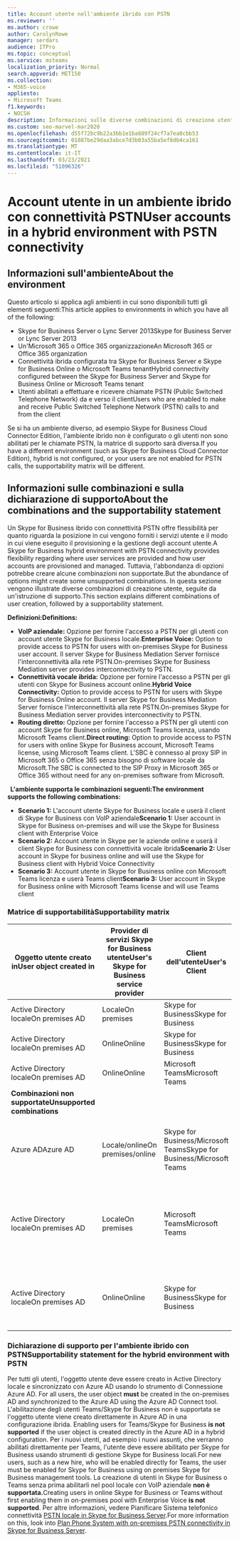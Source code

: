 ```yaml
---
title: Account utente nell'ambiente ibrido con PSTN
ms.reviewer: ''
ms.author: crowe
author: CarolynRowe
manager: serdars
audience: ITPro
ms.topic: conceptual
ms.service: msteams
localization_priority: Normal
search.appverid: MET150
ms.collection:
- M365-voice
appliesto:
- Microsoft Teams
f1.keywords:
- NOCSH
description: Informazioni sulle diverse combinazioni di creazione utente e sulle combinazioni supportate o non supportate.
ms.custom: seo-marvel-mar2020
ms.openlocfilehash: d55f72bc9b22a3bb1e1ba889f24cf7a7ea0cbb53
ms.sourcegitcommit: 01087be29daa3abce7d3b03a55ba5ef8db4ca161
ms.translationtype: MT
ms.contentlocale: it-IT
ms.lasthandoff: 03/23/2021
ms.locfileid: "51096326"
---
```

# <a name="user-accounts-in-a-hybrid-environment-with-pstn-connectivity"></a><span data-ttu-id="abbca-103">Account utente in un ambiente ibrido con connettività PSTN</span><span class="sxs-lookup"><span data-stu-id="abbca-103">User accounts in a hybrid environment with PSTN connectivity</span></span>

## <a name="about-the-environment"></a><span data-ttu-id="abbca-104">Informazioni sull'ambiente</span><span class="sxs-lookup"><span data-stu-id="abbca-104">About the environment</span></span>

<span data-ttu-id="abbca-105">Questo articolo si applica agli ambienti in cui sono disponibili tutti gli elementi seguenti:</span><span class="sxs-lookup"><span data-stu-id="abbca-105">This article applies to environments in which you have all of the following:</span></span> 
 
- <span data-ttu-id="abbca-106">Skype for Business Server o Lync Server 2013</span><span class="sxs-lookup"><span data-stu-id="abbca-106">Skype for Business Server or Lync Server 2013</span></span> 
- <span data-ttu-id="abbca-107">Un'Microsoft 365 o Office 365 organizzazione</span><span class="sxs-lookup"><span data-stu-id="abbca-107">An Microsoft 365 or Office 365 organization</span></span> 
- <span data-ttu-id="abbca-108">Connettività ibrida configurata tra Skype for Business Server e Skype for Business Online o Microsoft Teams tenant</span><span class="sxs-lookup"><span data-stu-id="abbca-108">Hybrid connectivity configured between the Skype for Business Server and Skype for Business Online or Microsoft Teams tenant</span></span> 
- <span data-ttu-id="abbca-109">Utenti abilitati a effettuare e ricevere chiamate PSTN (Public Switched Telephone Network) da e verso il client</span><span class="sxs-lookup"><span data-stu-id="abbca-109">Users who are enabled to make and receive Public Switched Telephone Network (PSTN) calls to and from the client</span></span>

 
<span data-ttu-id="abbca-110">Se si ha un ambiente diverso, ad esempio Skype for Business Cloud Connector Edition, l'ambiente ibrido non è configurato o gli utenti non sono abilitati per le chiamate PSTN, la matrice di supporto sarà diversa.</span><span class="sxs-lookup"><span data-stu-id="abbca-110">If you have a different environment (such as Skype for Business Cloud Connector Edition), hybrid is not configured, or your users are not enabled for PSTN calls, the supportability matrix will be different.</span></span>  

## <a name="about-the-combinations-and-the-supportability-statement"></a><span data-ttu-id="abbca-111">Informazioni sulle combinazioni e sulla dichiarazione di supporto</span><span class="sxs-lookup"><span data-stu-id="abbca-111">About the combinations and the supportability statement</span></span>  

<span data-ttu-id="abbca-112">Un Skype for Business ibrido con connettività PSTN offre flessibilità per quanto riguarda la posizione in cui vengono forniti i servizi utente e il modo in cui viene eseguito il provisioning e la gestione degli account utente.</span><span class="sxs-lookup"><span data-stu-id="abbca-112">A Skype for Business hybrid environment with PSTN connectivity provides flexibility regarding where user services are provided and how user accounts are provisioned and managed.</span></span> <span data-ttu-id="abbca-113">Tuttavia, l'abbondanza di opzioni potrebbe creare alcune combinazioni non supportate.</span><span class="sxs-lookup"><span data-stu-id="abbca-113">But the abundance of options might create some unsupported combinations.</span></span> <span data-ttu-id="abbca-114">In questa sezione vengono illustrate diverse combinazioni di creazione utente, seguite da un'istruzione di supporto.</span><span class="sxs-lookup"><span data-stu-id="abbca-114">This section explains different combinations of user creation, followed by a supportability statement.</span></span>


<span data-ttu-id="abbca-115">**Definizioni:**</span><span class="sxs-lookup"><span data-stu-id="abbca-115">**Definitions:**</span></span>   
- <span data-ttu-id="abbca-116">**VoIP aziendale:** Opzione per fornire l'accesso a PSTN per gli utenti con account utente Skype for Business locale.</span><span class="sxs-lookup"><span data-stu-id="abbca-116">**Enterprise Voice:** Option to provide access to PSTN for users with on-premises Skype for Business user account.</span></span> <span data-ttu-id="abbca-117">Il server Skype for Business Mediation Server fornisce l'interconnettività alla rete PSTN.</span><span class="sxs-lookup"><span data-stu-id="abbca-117">On-premises Skype for Business Mediation server provides interconnectivity to PSTN.</span></span>  
- <span data-ttu-id="abbca-118">**Connettività vocale ibrida:** Opzione per fornire l'accesso a PSTN per gli utenti con Skype for Business account online.</span><span class="sxs-lookup"><span data-stu-id="abbca-118">**Hybrid Voice Connectivity:** Option to provide access to PSTN for users with Skype for Business Online account.</span></span> <span data-ttu-id="abbca-119">Il server Skype for Business Mediation Server fornisce l'interconnettività alla rete PSTN.</span><span class="sxs-lookup"><span data-stu-id="abbca-119">On-premises Skype for Business Mediation server provides interconnectivity to PSTN.</span></span> 
- <span data-ttu-id="abbca-120">**Routing diretto:** Opzione per fornire l'accesso a PSTN per gli utenti con account Skype for Business online, Microsoft Teams licenza, usando Microsoft Teams client.</span><span class="sxs-lookup"><span data-stu-id="abbca-120">**Direct routing:** Option to provide access to PSTN for users with online Skype for Business account, Microsoft Teams license, using Microsoft Teams client.</span></span> <span data-ttu-id="abbca-121">L'SBC è connesso al proxy SIP in Microsoft 365 o Office 365 senza bisogno di software locale da Microsoft.</span><span class="sxs-lookup"><span data-stu-id="abbca-121">The SBC is connected to the SIP Proxy in Microsoft 365 or Office 365 without need for any on-premises software from Microsoft.</span></span>

  
<span data-ttu-id="abbca-122">**L'ambiente supporta le combinazioni seguenti:**</span><span class="sxs-lookup"><span data-stu-id="abbca-122">**The environment supports the following combinations:**</span></span>
- <span data-ttu-id="abbca-123">**Scenario 1:** L'account utente Skype for Business locale e userà il client di Skype for Business con VoIP aziendale</span><span class="sxs-lookup"><span data-stu-id="abbca-123">**Scenario 1:** User account in Skype for Business on-premises and will use the Skype for Business client with Enterprise Voice</span></span>
- <span data-ttu-id="abbca-124">**Scenario 2:** Account utente in Skype per le aziende online e userà il client Skype for Business con connettività vocale ibrida</span><span class="sxs-lookup"><span data-stu-id="abbca-124">**Scenario 2:** User account in Skype for business online and will use the Skype for Business client with Hybrid Voice Connectivity</span></span>
- <span data-ttu-id="abbca-125">**Scenario 3:** Account utente in Skype for Business online con Microsoft Teams licenza e userà Teams client</span><span class="sxs-lookup"><span data-stu-id="abbca-125">**Scenario 3:** User account in Skype for Business online with Microsoft Teams license and will use Teams client</span></span>
 
### <a name="supportability-matrix"></a><span data-ttu-id="abbca-126">Matrice di supportabilità</span><span class="sxs-lookup"><span data-stu-id="abbca-126">Supportability matrix</span></span>


|<span data-ttu-id="abbca-127">**Oggetto utente creato in**</span><span class="sxs-lookup"><span data-stu-id="abbca-127">**User object created in**</span></span>  |<span data-ttu-id="abbca-128">**Provider di servizi Skype for Business utente**</span><span class="sxs-lookup"><span data-stu-id="abbca-128">**User's Skype for Business service provider**</span></span>|<span data-ttu-id="abbca-129">**Client dell'utente**</span><span class="sxs-lookup"><span data-stu-id="abbca-129">**User's Client**</span></span>|<span data-ttu-id="abbca-130">**Opzione vocale**</span><span class="sxs-lookup"><span data-stu-id="abbca-130">**Voice option**</span></span>|<span data-ttu-id="abbca-131">**Supportato**</span><span class="sxs-lookup"><span data-stu-id="abbca-131">**Supported**</span></span>|
| ------------ | --------- | --------- | --------- | -------- |
|<span data-ttu-id="abbca-132">Active Directory locale</span><span class="sxs-lookup"><span data-stu-id="abbca-132">On premises AD</span></span>| <span data-ttu-id="abbca-133">Locale</span><span class="sxs-lookup"><span data-stu-id="abbca-133">On premises</span></span> |<span data-ttu-id="abbca-134">Skype for Business</span><span class="sxs-lookup"><span data-stu-id="abbca-134">Skype for Business</span></span>   | <span data-ttu-id="abbca-135">VoIP aziendale</span><span class="sxs-lookup"><span data-stu-id="abbca-135">Enterprise Voice</span></span>   |<span data-ttu-id="abbca-136">Sì</span><span class="sxs-lookup"><span data-stu-id="abbca-136">Yes</span></span>|
|<span data-ttu-id="abbca-137">Active Directory locale</span><span class="sxs-lookup"><span data-stu-id="abbca-137">On premises AD</span></span>|<span data-ttu-id="abbca-138">Online</span><span class="sxs-lookup"><span data-stu-id="abbca-138">Online</span></span>| <span data-ttu-id="abbca-139">Skype for Business</span><span class="sxs-lookup"><span data-stu-id="abbca-139">Skype for Business</span></span>  | <span data-ttu-id="abbca-140">Connettività vocale ibrida</span><span class="sxs-lookup"><span data-stu-id="abbca-140">Hybrid Voice Connectivity</span></span>   |<span data-ttu-id="abbca-141">Sì</span><span class="sxs-lookup"><span data-stu-id="abbca-141">Yes</span></span> |
|<span data-ttu-id="abbca-142">Active Directory locale</span><span class="sxs-lookup"><span data-stu-id="abbca-142">On premises AD</span></span>|<span data-ttu-id="abbca-143">Online</span><span class="sxs-lookup"><span data-stu-id="abbca-143">Online</span></span> |<span data-ttu-id="abbca-144">Microsoft Teams</span><span class="sxs-lookup"><span data-stu-id="abbca-144">Microsoft Teams</span></span> |<span data-ttu-id="abbca-145">Routing diretto</span><span class="sxs-lookup"><span data-stu-id="abbca-145">Direct Routing</span></span>  |<span data-ttu-id="abbca-146">Sì</span><span class="sxs-lookup"><span data-stu-id="abbca-146">Yes</span></span> |
|<span data-ttu-id="abbca-147">**Combinazioni non supportate**</span><span class="sxs-lookup"><span data-stu-id="abbca-147">**Unsupported combinations**</span></span>    | |         |         |      |
|<span data-ttu-id="abbca-148">Azure AD</span><span class="sxs-lookup"><span data-stu-id="abbca-148">Azure AD</span></span>| <span data-ttu-id="abbca-149">Locale/online</span><span class="sxs-lookup"><span data-stu-id="abbca-149">On premises/online</span></span> | <span data-ttu-id="abbca-150">Skype for Business/Microsoft Teams</span><span class="sxs-lookup"><span data-stu-id="abbca-150">Skype for Business/Microsoft Teams</span></span>|<span data-ttu-id="abbca-151">VoIP aziendale/Connettività vocale ibrida/Routing diretto</span><span class="sxs-lookup"><span data-stu-id="abbca-151">Enterprise Voice/Hybrid Voice Connectivity/Direct Routing</span></span>  |<span data-ttu-id="abbca-152">No, l'oggetto utente DEVE prima essere creato in Active Directory locale</span><span class="sxs-lookup"><span data-stu-id="abbca-152">No, user object MUST be created in on-premises AD first</span></span> |
|<span data-ttu-id="abbca-153">Active Directory locale</span><span class="sxs-lookup"><span data-stu-id="abbca-153">On premises AD</span></span>  |<span data-ttu-id="abbca-154">Locale</span><span class="sxs-lookup"><span data-stu-id="abbca-154">On premises</span></span>| <span data-ttu-id="abbca-155">Microsoft Teams</span><span class="sxs-lookup"><span data-stu-id="abbca-155">Microsoft Teams</span></span>| <span data-ttu-id="abbca-156">VoIP aziendale/Connettività vocale ibrida/Routing diretto</span><span class="sxs-lookup"><span data-stu-id="abbca-156">Enterprise Voice/Hybrid Voice Connectivity/Direct Routing</span></span>   |<span data-ttu-id="abbca-157">No, Microsoft Teams client non è supportato con le versioni locali Skype for Business</span><span class="sxs-lookup"><span data-stu-id="abbca-157">No, Microsoft Teams client is not supported with on-premises Skype for Business</span></span> |     
|<span data-ttu-id="abbca-158">Active Directory locale</span><span class="sxs-lookup"><span data-stu-id="abbca-158">On premises AD</span></span>  |<span data-ttu-id="abbca-159">Online</span><span class="sxs-lookup"><span data-stu-id="abbca-159">Online</span></span> |<span data-ttu-id="abbca-160">Skype for Business</span><span class="sxs-lookup"><span data-stu-id="abbca-160">Skype for Business</span></span>  | <span data-ttu-id="abbca-161">Routing diretto</span><span class="sxs-lookup"><span data-stu-id="abbca-161">Direct Routing</span></span>  |<span data-ttu-id="abbca-162">No, il routing diretto non è supportato con Skype for Business client</span><span class="sxs-lookup"><span data-stu-id="abbca-162">No, Direct Routing is not supported with Skype for Business client</span></span>  |


### <a name="supportability-statement-for-the-hybrid-environment-with-pstn"></a><span data-ttu-id="abbca-163">Dichiarazione di supporto per l'ambiente ibrido con PSTN</span><span class="sxs-lookup"><span data-stu-id="abbca-163">Supportability statement for the hybrid environment with PSTN</span></span>

<span data-ttu-id="abbca-164">Per tutti gli utenti, l'oggetto utente deve essere creato in Active Directory locale e sincronizzato con Azure AD usando lo strumento di Connessione Azure AD. </span><span class="sxs-lookup"><span data-stu-id="abbca-164">For all users, the user object **must** be created in the on-premises AD and synchronized to the Azure AD using the Azure AD Connect tool.</span></span> <span data-ttu-id="abbca-165">L'abilitazione degli utenti Teams/Skype for Business non è supportata se l'oggetto utente viene creato direttamente in Azure AD in una configurazione ibrida. </span><span class="sxs-lookup"><span data-stu-id="abbca-165">Enabling users for Teams/Skype for Business **is not supported** if the user object is created directly in the Azure AD in a hybrid configuration.</span></span> <span data-ttu-id="abbca-166">Per i nuovi utenti, ad esempio i nuovi assunti, che verranno abilitati direttamente per Teams, l'utente deve essere abilitato per Skype for Business usando strumenti di gestione Skype for Business locali.</span><span class="sxs-lookup"><span data-stu-id="abbca-166">For new users, such as a new hire, who will be enabled directly for Teams, the user must be enabled for Skype for Business using on premises Skype for Business management tools.</span></span> <span data-ttu-id="abbca-167">La creazione di utenti in Skype for Business o Teams senza prima abilitarli nel pool locale con VoIP aziendale **non è supportata.**</span><span class="sxs-lookup"><span data-stu-id="abbca-167">Creating users in online Skype for Business or Teams without first enabling them in on-premises pool with Enterprise Voice **is not supported**.</span></span> <span data-ttu-id="abbca-168">Per altre informazioni, vedere Pianificare Sistema telefonico connettività [PSTN locale in Skype for Business Server](/skypeforbusiness/skype-for-business-hybrid-solutions/plan-your-phone-system-cloud-pbx-solution/plan-phone-system-with-on-premises-pstn-connectivity).</span><span class="sxs-lookup"><span data-stu-id="abbca-168">For more information on this, look into [Plan Phone System with on-premises PSTN connectivity in Skype for Business Server](/skypeforbusiness/skype-for-business-hybrid-solutions/plan-your-phone-system-cloud-pbx-solution/plan-phone-system-with-on-premises-pstn-connectivity).</span></span>